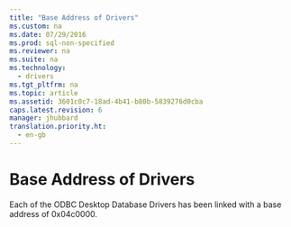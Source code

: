 ```yaml
---
title: "Base Address of Drivers"
ms.custom: na
ms.date: 07/29/2016
ms.prod: sql-non-specified
ms.reviewer: na
ms.suite: na
ms.technology: 
  - drivers
ms.tgt_pltfrm: na
ms.topic: article
ms.assetid: 3601c0c7-18ad-4b41-b80b-5839276d0cba
caps.latest.revision: 6
manager: jhubbard
translation.priority.ht: 
  - en-gb
---
```

# Base Address of Drivers
Each of the ODBC Desktop Database Drivers has been linked with a base address of 0x04c0000.